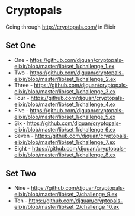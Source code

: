 Cryptopals
==========

Going through http://cryptopals.com/ in Elixir

## Set One
- One - https://github.com/djquan/cryptopals-elixir/blob/master/lib/set_1/challenge_1.ex
- Two - https://github.com/djquan/cryptopals-elixir/blob/master/lib/set_1/challenge_2.ex
- Three - https://github.com/djquan/cryptopals-elixir/blob/master/lib/set_1/challenge_3.ex
- Four - https://github.com/djquan/cryptopals-elixir/blob/master/lib/set_1/challenge_4.ex
- Five - https://github.com/djquan/cryptopals-elixir/blob/master/lib/set_1/challenge_5.ex
- Six - https://github.com/djquan/cryptopals-elixir/blob/master/lib/set_1/challenge_6.ex
- Seven - https://github.com/djquan/cryptopals-elixir/blob/master/lib/set_1/challenge_7.ex
- Eight - https://github.com/djquan/cryptopals-elixir/blob/master/lib/set_1/challenge_8.ex


## Set Two
- Nine - https://github.com/djquan/cryptopals-elixir/blob/master/lib/set_2/challenge_9.ex
- Ten - https://github.com/djquan/cryptopals-elixir/blob/master/lib/set_2/challenge_10.ex

